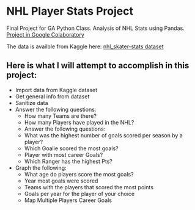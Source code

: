 # NHL Player Stats Project
Final Project for GA Python Class.  Analysis of NHL Stats using Pandas.  
<a href="https://colab.research.google.com/github/deez79/GA_Python_FinalProject/blob/master/nhl_player_stats_project.ipynb">
 Project in Google Colaboratory
</a>

The data is availble from Kaggle here:
<a href="https://www.kaggle.com/ace184/nhl-skater-stats">
 nhl_skater-stats dataset
</a>

## Here is what I will attempt to accomplish in this project:
* Import data from Kaggle dataset
* Get general info from dataset
* Sanitize data
* Answer the following questions:
    * How many Teams are there?
    * How many Players have played in the NHL?
    * Answer the following questions:
    * What was the highest number of goals scored per season by a player?
    * Which Goalie scored the most goals?
    * Player with most career Goals?
    * Which Ranger has the highest Pts?
* Graph the following:
    * What age do players score the most goals?
    * Year most goals were scored
    * Teams with the players that scored the most points
    * Goals per year for the player of your choice
    * Map Multiple Players Career Goals 
